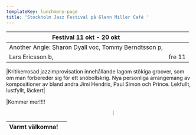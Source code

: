 ```yaml
---
templateKey: lunchmeny-page
title: 'Stockholm Jazz Festival på Glenn Miller Café '
---
```

|Festival 11 okt - 20 okt|  |
|------------------------|----|
|Another Angle: Sharon Dyall voc, Tommy Berndtsson p, 
Lars Ericsson b, |fre 11|

|Kritikerrosad jazzimprovisation innehållande lagom stökiga groover, som om man förbereder sig för ett snöbollskrig. Nya personliga arrangemang av kompositioner av bland andra Jimi Hendrix, Paul Simon och Prince. Lekfullt, lustfyllt, läckert|

|Kommer mer!!!!



                                            |

| Varmt välkomna!                                                                   |        |
| --------------------------------------------------------------------------------- | ------ |
